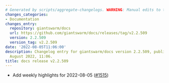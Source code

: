 ```yaml
---
# Generated by scripts/aggregate-changelogs. WARNING: Manual edits to this files will be overwritten.
changes_categories:
- Documentation
changes_entry:
  repository: giantswarm/docs
  url: https://github.com/giantswarm/docs/releases/tag/v2.2.509
  version: 2.2.509
  version_tag: v2.2.509
date: '2022-08-05T11:06:00'
description: Changelog entry for giantswarm/docs version 2.2.509, published on 05
  August 2022, 11:06.
title: docs release v2.2.509
---
```


- Add weekly highlights for 2022-08-05 ([#1515](https://github.com/giantswarm/docs/pull/1515))
